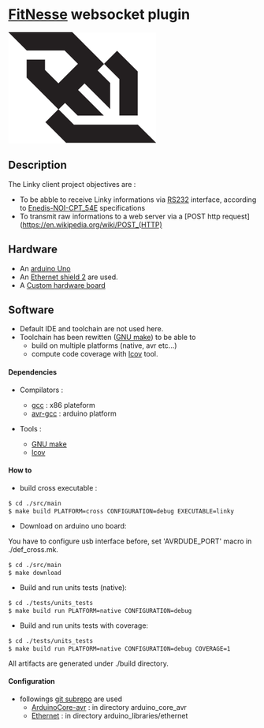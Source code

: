 # [FitNesse](http://docs.fitnesse.org/FrontPage) websocket plugin

![websocket](tests/FitNesseRoot/files/img/logo-websocket.png)

## Description
The Linky client project objectives are :
 * To be abble to receive Linky informations via [RS232](https://en.wikipedia.org/wiki/RS-232) interface,  according to [Enedis-NOI-CPT_54E](resources/Enedis-Linky-NOI-CPT_54E.pdf) specifications
 * To transmit raw informations to a web server via a [POST http request](https://en.wikipedia.org/wiki/POST_(HTTP)
 
## Hardware
 * An [arduino Uno](https://www.arduino.cc/en/Guide/ArduinoUno) 
 * An [Ethernet shield 2](https://www.arduino.cc/en/Guide/ArduinoEthernetShield) are used.
 * A [Custom hardware board](resources/domotique-info-schema.png)

## Software
 * Default IDE and toolchain are not used here.
 * Toolchain has been rewitten ([GNU make](https://www.gnu.org/software/make/manual/make.html)) to be able to 
    * build on multiple platforms (native, avr etc...)
    * compute code coverage with [lcov](https://wiki.documentfoundation.org/Development/Lcov) tool.
   
#### Dependencies
 * Compilators :
    * [gcc](https://gcc.gnu.org/) : x86 plateform
    * [avr-gcc](https://gcc.gnu.org/wiki/avr-gcc) : arduino platform

 * Tools :
    * [GNU make](https://www.gnu.org/software/make/manual/make.html)
    * [lcov](https://wiki.documentfoundation.org/Development/Lcov)

#### How to
 * build cross executable :
 
```shell_session
$ cd ./src/main
$ make build PLATFORM=cross CONFIGURATION=debug EXECUTABLE=linky
```
 * Download on arduino uno board:

You have to configure usb interface before, set 'AVRDUDE_PORT' macro in ./def_cross.mk.

```shell_session
$ cd ./src/main
$ make download
```

 * Build and run units tests (native):

```shell_session
$ cd ./tests/units_tests
$ make build run PLATFORM=native CONFIGURATION=debug

```

 * Build and run units tests with coverage:

```shell_session
$ cd ./tests/units_tests
$ make build run PLATFORM=native CONFIGURATION=debug COVERAGE=1
```

All artifacts are generated under ./build directory.

     
#### Configuration
 * followings [ git subrepo](https://github.com/ingydotnet/git-subrepo) are used
    * [ArduinoCore-avr](https://github.com/arduino/ArduinoCore-avr.git) : in directory arduino_core_avr
    * [Ethernet](https://github.com/arduino-libraries/Ethernet.git) : in directory arduino_libraries/ethernet